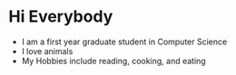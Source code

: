#  Hi Everybody

- I am a first year graduate student in Computer Science
- I love animals
- My Hobbies include reading, cooking, and eating
